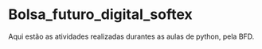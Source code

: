 # Bolsa_futuro_digital_softex
Aqui estão as atividades realizadas durantes as aulas de python, pela BFD.
